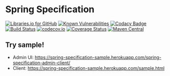 # Spring Specification

[![Libraries.io for GitHub](https://img.shields.io/librariesio/github/pinguet62/spring-specification.svg)](https://libraries.io/github/pinguet62/spring-specification)
[![Known Vulnerabilities](https://snyk.io/test/github/pinguet62/spring-specification/badge.svg)](https://snyk.io/test/github/pinguet62/spring-specification)
[![Codacy Badge](https://api.codacy.com/project/badge/Grade/7aa6eb05ba514f7aa13b86a6f4d567b9)](https://www.codacy.com/app/pinguet62/spring-specification?utm_source=github.com&amp;utm_medium=referral&amp;utm_content=pinguet62/spring-specification&amp;utm_campaign=Badge_Grade)
[![Build Status](https://travis-ci.org/pinguet62/spring-specification.svg?branch=master)](https://travis-ci.org/pinguet62/spring-specification)
[![codecov.io](https://codecov.io/github/pinguet62/spring-specification/coverage.svg?branch=master)](https://codecov.io/github/pinguet62/spring-specification?branch=master)
[![Coverage Status](https://coveralls.io/repos/github/pinguet62/spring-specification/badge.svg?branch=master)](https://coveralls.io/github/pinguet62/spring-specification?branch=master)
[![Maven Central](https://img.shields.io/maven-central/v/fr.pinguet62.xjc/spring-specification.svg)](https://maven-badges.herokuapp.com/maven-central/fr.pinguet62.xjc/spring-specification)

## Try sample!

* Admin UI: https://spring-specification-sample.herokuapp.com/spring-specification-admin-client/
* Client: https://spring-specification-sample.herokuapp.com/sample.html
